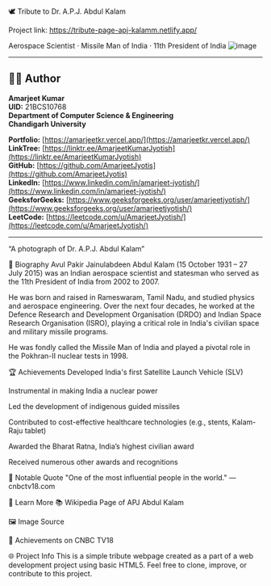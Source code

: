 🕊️ Tribute to Dr. A.P.J. Abdul Kalam

Project link: https://tribute-page-apj-kalamm.netlify.app/


Aerospace Scientist · Missile Man of India · 11th President of India
![image](https://github.com/user-attachments/assets/2109f4d5-19ec-4929-b13e-4e3d68a7adc4)

---

## 🧑‍💻 Author

**Amarjeet Kumar**  
**UID:** 21BCS10768  
**Department of Computer Science & Engineering**  
**Chandigarh University**

**Portfolio:** [https://amarjeetkr.vercel.app/](https://amarjeetkr.vercel.app/)  
**LinkTree:** [https://linktr.ee/AmarjeetKumarJyotish](https://linktr.ee/AmarjeetKumarJyotish)  
**GitHub:** [https://github.com/AmarjeetJyotis](https://github.com/AmarjeetJyotis)  
**LinkedIn:** [https://www.linkedin.com/in/amarjeet-jyotish/](https://www.linkedin.com/in/amarjeet-jyotish/)  
**GeeksforGeeks:** [https://www.geeksforgeeks.org/user/amarjeetjyotish/](https://www.geeksforgeeks.org/user/amarjeetjyotish/)  
**LeetCode:** [https://leetcode.com/u/AmarjeetJyotish/](https://leetcode.com/u/AmarjeetJyotish/)


---
“A photograph of Dr. A.P.J. Abdul Kalam”

📖 Biography
Avul Pakir Jainulabdeen Abdul Kalam (15 October 1931 – 27 July 2015) was an Indian aerospace scientist and statesman who served as the 11th President of India from 2002 to 2007.

He was born and raised in Rameswaram, Tamil Nadu, and studied physics and aerospace engineering. Over the next four decades, he worked at the Defence Research and Development Organisation (DRDO) and Indian Space Research Organisation (ISRO), playing a critical role in India's civilian space and military missile programs.

He was fondly called the Missile Man of India and played a pivotal role in the Pokhran-II nuclear tests in 1998.

🏆 Achievements
Developed India's first Satellite Launch Vehicle (SLV)

Instrumental in making India a nuclear power

Led the development of indigenous guided missiles

Contributed to cost-effective healthcare technologies (e.g., stents, Kalam-Raju tablet)

Awarded the Bharat Ratna, India’s highest civilian award

Received numerous other awards and recognitions

📝 Notable Quote
"One of the most influential people in the world."
— cnbctv18.com

🔗 Learn More
📚 Wikipedia Page of APJ Abdul Kalam

🖼️ Image Source

📰 Achievements on CNBC TV18

🌐 Project Info
This is a simple tribute webpage created as a part of a web development project using basic HTML5.
Feel free to clone, improve, or contribute to this project.
